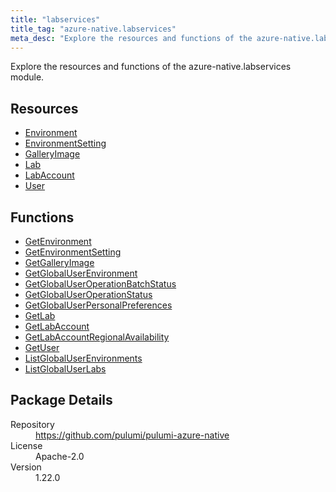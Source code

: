 ```yaml
---
title: "labservices"
title_tag: "azure-native.labservices"
meta_desc: "Explore the resources and functions of the azure-native.labservices module."
---
```


<!-- WARNING: this file was generated by Pulumi Docs Generator. -->
<!-- Do not edit by hand unless you're certain you know what you are doing! -->

Explore the resources and functions of the azure-native.labservices module.

<h2 id="resources">Resources</h2>
<ul class="api">
    <li><a href="environment" title="Environment"><span class="symbol resource"></span>Environment</a></li>
    <li><a href="environmentsetting" title="EnvironmentSetting"><span class="symbol resource"></span>EnvironmentSetting</a></li>
    <li><a href="galleryimage" title="GalleryImage"><span class="symbol resource"></span>GalleryImage</a></li>
    <li><a href="lab" title="Lab"><span class="symbol resource"></span>Lab</a></li>
    <li><a href="labaccount" title="LabAccount"><span class="symbol resource"></span>LabAccount</a></li>
    <li><a href="user" title="User"><span class="symbol resource"></span>User</a></li>
</ul>

<h2 id="functions">Functions</h2>
<ul class="api">
    <li><a href="getenvironment" title="GetEnvironment"><span class="symbol function"></span>GetEnvironment</a></li>
    <li><a href="getenvironmentsetting" title="GetEnvironmentSetting"><span class="symbol function"></span>GetEnvironmentSetting</a></li>
    <li><a href="getgalleryimage" title="GetGalleryImage"><span class="symbol function"></span>GetGalleryImage</a></li>
    <li><a href="getglobaluserenvironment" title="GetGlobalUserEnvironment"><span class="symbol function"></span>GetGlobalUserEnvironment</a></li>
    <li><a href="getglobaluseroperationbatchstatus" title="GetGlobalUserOperationBatchStatus"><span class="symbol function"></span>GetGlobalUserOperationBatchStatus</a></li>
    <li><a href="getglobaluseroperationstatus" title="GetGlobalUserOperationStatus"><span class="symbol function"></span>GetGlobalUserOperationStatus</a></li>
    <li><a href="getglobaluserpersonalpreferences" title="GetGlobalUserPersonalPreferences"><span class="symbol function"></span>GetGlobalUserPersonalPreferences</a></li>
    <li><a href="getlab" title="GetLab"><span class="symbol function"></span>GetLab</a></li>
    <li><a href="getlabaccount" title="GetLabAccount"><span class="symbol function"></span>GetLabAccount</a></li>
    <li><a href="getlabaccountregionalavailability" title="GetLabAccountRegionalAvailability"><span class="symbol function"></span>GetLabAccountRegionalAvailability</a></li>
    <li><a href="getuser" title="GetUser"><span class="symbol function"></span>GetUser</a></li>
    <li><a href="listglobaluserenvironments" title="ListGlobalUserEnvironments"><span class="symbol function"></span>ListGlobalUserEnvironments</a></li>
    <li><a href="listglobaluserlabs" title="ListGlobalUserLabs"><span class="symbol function"></span>ListGlobalUserLabs</a></li>
</ul>

<h2 id="package-details">Package Details</h2>
<dl class="package-details">
	<dt>Repository</dt>
	<dd><a href="https://github.com/pulumi/pulumi-azure-native">https://github.com/pulumi/pulumi-azure-native</a></dd>
	<dt>License</dt>
	<dd>Apache-2.0</dd>
	<dt>Version</dt>
	<dd>1.22.0</dd>
</dl>


